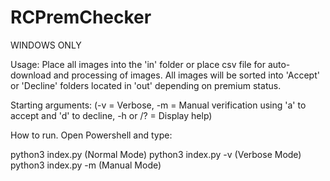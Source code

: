 # RCPremChecker


WINDOWS ONLY



Usage:
Place all images into the 'in' folder or place csv file for auto-download and processing of images.
All images will be sorted into 'Accept' or 'Decline' folders located in 'out' depending on premium status.


Starting arguments:
(-v = Verbose, -m = Manual verification using 'a' to accept and 'd' to decline, -h or /? = Display help)


How to run. Open Powershell and type:

python3 index.py      (Normal   Mode)
python3 index.py -v   (Verbose  Mode)
python3 index.py -m   (Manual   Mode)
